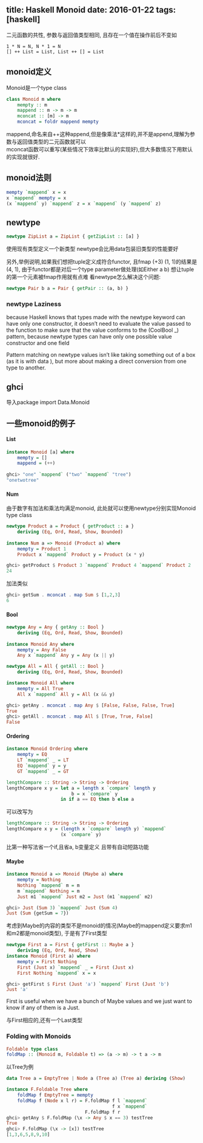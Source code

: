 title: Haskell Monoid
date: 2016-01-22
tags: [haskell]
---

二元函数的共性, 参数与返回值类型相同, 且存在一个值在操作前后不变如
```
1 * N = N, N * 1 = N
[] ++ List = List, List ++ [] = List
```

<!--more-->

## monoid定义

Monoid是一个type class
```haskell
class Monoid m where
    mempty :: m
    mappend :: m -> m -> m
    mconcat :: [m] -> m
    mconcat = foldr mappend mempty
```

mappend,命名来自++这种append,但是像乘法*这样的,并不是append,理解为参数与返回值类型的二元函数就可以    
mconcat函数可以重写(某些情况下效率比默认的实现好),但大多数情况下用默认的实现就很好.

## monoid法则
```haskell
mempty `mappend` x = x
x `mappend` mempty = x
(x `mappend` y) `mappend` z = x `mappend` (y `mappend` z)
```

## newtype
```haskell
newtype ZipList a = ZipList { getZipList :: [a] }
```

使用现有类型定义一个新类型
newtype会比用data包装旧类型的性能要好

另外,举例说明,如果我们想把tuple定义成符合functor, 
且fmap (+3) (1, 1)的结果是(4, 1),
由于functor都是对后一个type parameter做处理(如Either a b)
想让tuple的第一个元素被fmap作用就有点难
看newtype怎么解决这个问题:
```haskell
newtype Pair b a = Pair { getPair :: (a, b) }
```

### newtype Laziness
because Haskell knows that types made with the newtype keyword can have only one constructor, 
it doesn’t need to evaluate the value passed to the function to 
make sure that the value conforms to the (CoolBool _) pattern,
because newtype types can have only one possible value constructor and one field

Pattern matching on newtype values isn’t like taking something out of a box (as it is with data ), 
but more about making a direct conversion from one type to another.

## ghci
导入package
import Data.Monoid

## 一些monoid的例子
#### List
```haskell
instance Monoid [a] where
    mempty = []
    mappend = (++)
    
ghci> "one" `mappend` ("two" `mappend` "tree")
"onetwotree"
```

#### Num
由于数字有加法和乘法均满足monoid, 此处就可以使用newtype分别实现Monoid type class
```haskell
newtype Product a = Product { getProduct :: a }
    deriving (Eq, Ord, Read, Show, Bounded)
    
instance Num a => Monoid (Product a) where
    mempty = Product 1
    Product x `mappend` Product y = Product (x * y)

ghci> getProduct $ Product 3 `mappend` Product 4 `mappend` Product 2
24
```

加法类似
```haskell
ghci> getSum . mconcat . map Sum $ [1,2,3]
6
```

#### Bool

```haskell
newtype Any = Any { getAny :: Bool }
    deriving (Eq, Ord, Read, Show, Bounded)
    
instance Monoid Any where
    mempty = Any False
    Any x `mappend` Any y = Any (x || y)

newtype All = All { getAll :: Bool }
    deriving (Eq, Ord, Read, Show, Bounded)

instance Monoid All where
    mempty = All True
    All x `mappend` All y = All (x && y)

ghci> getAny . mconcat . map Any $ [False, False, False, True]
True
ghci> getAll . mconcat . map All $ [True, True, False]
False
```

#### Ordering
```haskell
instance Monoid Ordering where
    mempty = EQ
    LT `mappend` _ = LT
    EQ `mappend` y = y
    GT `mappend` _ = GT

```
```haskell
lengthCompare :: String -> String -> Ordering
lengthCompare x y = let a = length x `compare` length y
                        b = x `compare` y
                    in if a == EQ then b else a
```
可以改写为    
```haskell
lengthCompare :: String -> String -> Ordering
lengthCompare x y = (length x `compare` length y) `mappend`
                    (x `compare` y)
```
比第一种写法省一个if,且省a, b变量定义
且带有自动短路功能

#### Maybe
```haskell
instance Monoid a => Monoid (Maybe a) where
    mempty = Nothing
    Nothing `mappend` m = m
    m `mappend` Nothing = m
    Just m1 `mappend` Just m2 = Just (m1 `mappend` m2)
```

```haskell
ghci> Just (Sum 3) `mappend` Just (Sum 4)
Just (Sum {getSum = 7})
```
考虑到Maybe的内容的类型不是monoid的情况(Maybe的mappend定义要求m1和m2都是monoid类型),
于是有了First类型
```haskell
newtype First a = First { getFirst :: Maybe a }
    deriving (Eq, Ord, Read, Show)
instance Monoid (First a) where
    mempty = First Nothing
    First (Just x) `mappend` _ = First (Just x)
    First Nothing `mappend` x = x

ghci> getFirst $ First (Just 'a') `mappend` First (Just 'b')
Just 'a'
```

First is useful when we have a bunch of Maybe values and we just want to know if any of them is a Just.

与First相应的,还有一个Last类型

### Folding with Monoids
```haskell
Foldable type class
foldMap :: (Monoid m, Foldable t) => (a -> m) -> t a -> m
```

以Tree为例
```haskell
data Tree a = EmptyTree | Node a (Tree a) (Tree a) deriving (Show)

instance F.Foldable Tree where
    foldMap f EmptyTree = mempty
    foldMap f (Node x l r) = F.foldMap f l `mappend`
                                       f x `mappend`
                             F.foldMap f r
ghci> getAny $ F.foldMap (\x -> Any $ x == 3) testTree
True
ghci> F.foldMap (\x -> [x]) testTree
[1,3,6,5,8,9,10]
```

